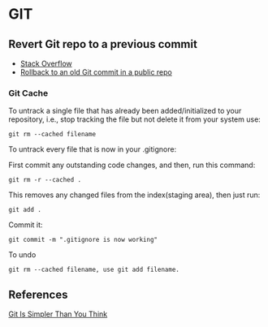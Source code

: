 # GIT

## Revert Git repo to a previous commit

* [Stack Overflow](http://stackoverflow.com/questions/4114095/revert-git-repo-to-a-previous-commit)
* [Rollback to an old Git commit in a public repo](http://stackoverflow.com/questions/2007662/rollback-to-an-old-git-commit-in-a-public-repo)

### Git Cache

To untrack a single file that has already been added/initialized to your repository, i.e., stop tracking the file but not delete it from your system use: 

	git rm --cached filename

To untrack every file that is now in your .gitignore:

First commit any outstanding code changes, and then, run this command:

	git rm -r --cached .

This removes any changed files from the index(staging area), then just run:

	git add .

Commit it:

	git commit -m ".gitignore is now working"

To undo 

	git rm --cached filename, use git add filename.


## References	

[Git Is Simpler Than You Think](http://nfarina.com/post/9868516270/git-is-simpler)
